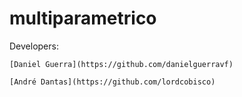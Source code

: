 # multiparametrico
Developers:  

    [Daniel Guerra](https://github.com/danielguerravf)
    
    [André Dantas](https://github.com/lordcobisco)
 
